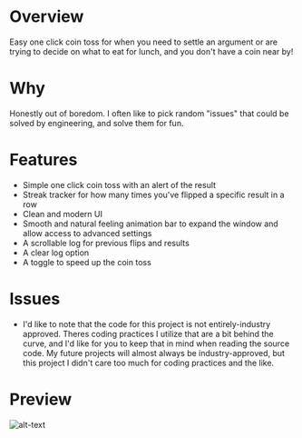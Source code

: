 # Overview

Easy one click coin toss for when you need to settle an argument or are trying to decide on what to eat for lunch, and you don't have a coin near by!

# Why

Honestly out of boredom. I often like to pick random "issues" that could be solved by engineering, and solve them for fun.

# Features

* Simple one click coin toss with an alert of the result
* Streak tracker for how many times you've flipped a specific result in a row
* Clean and modern UI
* Smooth and natural feeling animation bar to expand the window and allow access to advanced settings
* A scrollable log for previous flips and results
* A clear log option
* A toggle to speed up the coin toss

# Issues
* I'd like to note that the code for this project is not entirely-industry approved. Theres coding practices I utilize that are a bit behind the curve, and I'd like for you to keep that in mind when reading the source code. My future projects will almost always be industry-approved, but this project I didn't care too much for coding practices and the like.

# Preview

![alt-text](https://i.imgur.com/Ylwyb4B.gif)

